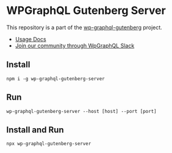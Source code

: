 # WPGraphQL Gutenberg Server 

This repository is a part of the [wp-graphql-gutenberg](https://github.com/pristas-peter/wp-graphql-gutenberg) project.

-   <a href="https://wp-graphql-gutenberg.netlify.app/" target="_blank">Usage Docs</a>
-   <a href="https://wpgql-slack.herokuapp.com/" target="_blank">Join our community through WpGraphQL Slack</a>

## Install

```shell
npm i -g wp-graphql-gutenberg-server
```

## Run
```shell
wp-graphql-gutenberg-server --host [host] --port [port]
```

## Install and Run

```shell
npx wp-graphql-gutenberg-server
```
